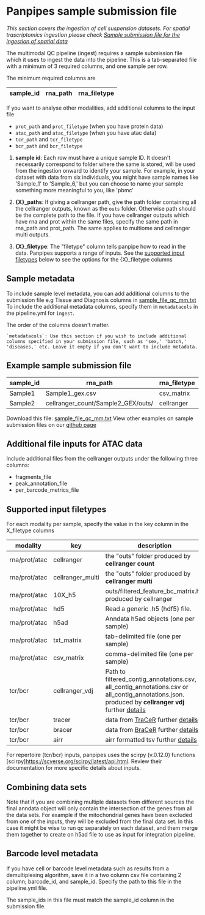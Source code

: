 
# Panpipes sample submission file

*This section covers the ingestion of cell suspension datasets. For spatial trascriptomics ingestion please check [Sample submission file for the ingestion of spatial data](./setup_for_spatial_workflows.md)*

The multimodal QC pipeline (ingest) requires a sample submission file which it uses to ingest the data into the pipeline. This is a tab-separated file with a minimum of 3 required columns, and one sample per row.

The minimum required columns are

sample_id | rna_path | rna_filetype  
----------|----------|-------------

If you want to analyse other modalities, add additional columns to the input file

- `prot_path` and `prot_filetype` (when you have protein data)
- `atac_path` and `atac_filetype` (when you have atac data)
- `tcr_path` and `tcr_filetype`
- `bcr_path` and `bcr_filetype`

1. **sample id**: Each row must have a unique sample ID. It doesn't necessarily correspond to folder where the same is stored, will be used from the ingestion onward to identify your sample.
For example, in your dataset with data from six individuals, you might have sample names like 'Sample_1' to 'Sample_6,' but you can choose to name your sample something more meaningful to you, like 'pbmc'

2. **{X}_paths**: If giving a cellranger path, give the path folder containing all the cellranger outputs, known as the `outs` folder. Otherwise path should be the complete path to the file. If you have cellranger outputs which have rna and prot within the same files, specify the same path in rna_path and prot_path. The same applies to multiome and cellranger multi outputs.

3. **{X}_filetype**: The "filetype" column tells panpipe how to read in the data. Panpipes supports a range of inputs. See the [supported input filetypes](#supported-input-filetypes) below to see the options for the {X}_filetype columns

## Sample metadata

To include sample level metadata, you can add additional columns to the submission file
e.g Tissue and Diagnosis columns in [sample_file_qc_mm.txt](sample_file_qc_mm)
To include the additional metadata columns, specify them in `metadatacols` in the pipeline.yml for `ingest`.

The order of the columns doesn't matter.

    `metadatacols`: Use this section if you wish to include additional columns specified in your submission file, such as 'sex,' 'batch,' 'diseases,' etc. Leave it empty if you don't want to include metadata.

## Example sample submission file

| sample_id | rna_path                           | rna_filetype | prot_path                            | prot_filetype | tissue | diagnosis |
|-----------|------------------------------------|--------------|-------------------------------------|--------------|--------|-----------|
| Sample1   | Sample1_gex.csv                    | csv_matrix   | Sample1_adt.csv                     | csv_matrix   | pbmc   | healthy   |
| Sample2   | cellranger_count/Sample2_GEX/outs/ | cellranger   | cellranger_count/Sample2_CITE/outs/ | cellranger   | pbmc   | diseased  |

Download this file: [sample_file_qc_mm.txt](sample_file_qc_mm.txt)
View other examples on sample submission files on our [github page](https://github.com/DendrouLab/panpipes/tree/main/panpipes/resources)

## Additional file inputs for ATAC data

Include additional files from the cellranger outputs under the following three columns:

- fragments_file
- peak_annotation_file
- per_barcode_metrics_file

## Supported input filetypes

For each modality per sample, specify the value in the key column in the X_filetype columns

modality    |key       |description
------------|----------|----------
rna/prot/atac|cellranger| the "outs" folder produced by **cellranger count**
rna/prot/atac|cellranger_multi| the "outs" folder produced by **cellranger multi**
rna/prot/atac|10X_h5   | outs/filtered_feature_bc_matrix.h5 produced by cellranger
rna/prot/atac|hd5 | Read a generic .h5 (hdf5) file.
rna/prot/atac|h5ad  | Anndata h5ad objects (one per sample)
rna/prot/atac|txt_matrix  | tab-delimited file (one per sample)
rna/prot/atac|csv_matrix  | comma-delimited file (one per sample)
tcr/bcr     |cellranger_vdj| Path to filtered_contig_annotations.csv, all_contig_annotations.csv or all_contig_annotations.json.  produced by **cellranger vdj** further [details](https://scverse.org/scirpy/latest/generated/scirpy.io.read_10x_vdj.html)
tcr/bcr     |tracer| data from [TraCeR](https://github.com/Teichlab/tracer) further [details](https://scverse.org/scirpy/latest/generated/scirpy.io.read_tracer.html)
tcr/bcr     |bracer| data from [BraCeR](https://github.com/Teichlab/bracer) further [details](https://scverse.org/scirpy/latest/generated/scirpy.io.read_bracer.html)
tcr/bcr     |airr  | airr formatted tsv further [details](https://scverse.org/scirpy/latest/generated/scirpy.io.read_airr.html#scirpy.io.read_airr)

For repertoire (tcr/bcr) inputs, panpipes uses the scirpy (v.0.12.0) functions [scirpy]<https://scverse.org/scirpy/latest/api.html>. Review their documentation for more specific details about inputs.

## Combining data sets

Note that if you are combining multiple datasets from different sources the final anndata object will only contain the intersection of the genes
from all the data sets. For example if the mitochondrial genes have been excluded from one of the inputs, they will be excluded from the final data set.
In this case it might be wise to run qc separately on each dataset, and them merge them together to create on h5ad file to use as input for
integration pipeline.

## Barcode level metadata

If you have cell or barcode level metadata such as results from a demultiplexing algorithm, save it in a two column csv file containing 2 column; barcode_id, and sample_id.
Specify the path to this file in the pipeline.yml file.

The sample_ids in this file must match the sample_id column in the submission file.
